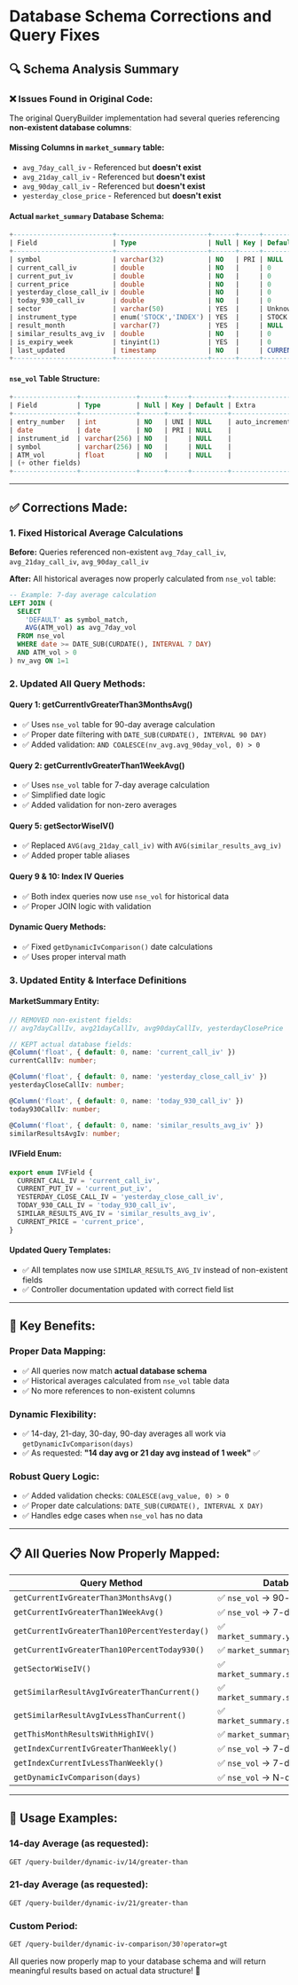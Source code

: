 # Database Schema Corrections and Query Fixes

## 🔍 Schema Analysis Summary

### ❌ **Issues Found in Original Code:**

The original QueryBuilder implementation had several queries referencing **non-existent database columns**:

#### **Missing Columns in `market_summary` table:**
- `avg_7day_call_iv` - Referenced but **doesn't exist**
- `avg_21day_call_iv` - Referenced but **doesn't exist**  
- `avg_90day_call_iv` - Referenced but **doesn't exist**
- `yesterday_close_price` - Referenced but **doesn't exist**

#### **Actual `market_summary` Database Schema:**
```sql
+-------------------------+-----------------------+------+-----+-------------------+-------+
| Field                   | Type                  | Null | Key | Default           | Extra |
+-------------------------+-----------------------+------+-----+-------------------+-------+
| symbol                  | varchar(32)           | NO   | PRI | NULL              |       |
| current_call_iv         | double                | NO   |     | 0                 |       |
| current_put_iv          | double                | NO   |     | 0                 |       |
| current_price           | double                | NO   |     | 0                 |       |
| yesterday_close_call_iv | double                | NO   |     | 0                 |       |
| today_930_call_iv       | double                | NO   |     | 0                 |       |
| sector                  | varchar(50)           | YES  |     | Unknown           |       |
| instrument_type         | enum('STOCK','INDEX') | YES  |     | STOCK             |       |
| result_month            | varchar(7)            | YES  |     | NULL              |       |
| similar_results_avg_iv  | double                | NO   |     | 0                 |       |
| is_expiry_week          | tinyint(1)            | YES  |     | 0                 |       |
| last_updated            | timestamp             | NO   |     | CURRENT_TIMESTAMP |       |
+-------------------------+-----------------------+------+-----+-------------------+-------+
```

#### **`nse_vol` Table Structure:**
```sql
+----------------+--------------+------+-----+---------+----------------+
| Field          | Type         | Null | Key | Default | Extra          |
+----------------+--------------+------+-----+---------+----------------+
| entry_number   | int          | NO   | UNI | NULL    | auto_increment |
| date           | date         | NO   | PRI | NULL    |                |
| instrument_id  | varchar(256) | NO   |     | NULL    |                |
| symbol         | varchar(256) | NO   |     | NULL    |                |
| ATM_vol        | float        | NO   |     | NULL    |                |
| (+ other fields)                                                     |
+----------------+--------------+------+-----+---------+----------------+
```

---

## ✅ **Corrections Made:**

### 1. **Fixed Historical Average Calculations**
**Before:** Queries referenced non-existent `avg_7day_call_iv`, `avg_21day_call_iv`, `avg_90day_call_iv`

**After:** All historical averages now properly calculated from `nse_vol` table:

```sql
-- Example: 7-day average calculation
LEFT JOIN (
  SELECT 
    'DEFAULT' as symbol_match,
    AVG(ATM_vol) as avg_7day_vol
  FROM nse_vol 
  WHERE date >= DATE_SUB(CURDATE(), INTERVAL 7 DAY)
  AND ATM_vol > 0
) nv_avg ON 1=1
```

### 2. **Updated All Query Methods:**

#### **Query 1: getCurrentIvGreaterThan3MonthsAvg()**
- ✅ Uses `nse_vol` table for 90-day average calculation
- ✅ Proper date filtering with `DATE_SUB(CURDATE(), INTERVAL 90 DAY)`
- ✅ Added validation: `AND COALESCE(nv_avg.avg_90day_vol, 0) > 0`

#### **Query 2: getCurrentIvGreaterThan1WeekAvg()**
- ✅ Uses `nse_vol` table for 7-day average calculation  
- ✅ Simplified date logic
- ✅ Added validation for non-zero averages

#### **Query 5: getSectorWiseIV()**
- ✅ Replaced `AVG(avg_21day_call_iv)` with `AVG(similar_results_avg_iv)`
- ✅ Added proper table aliases

#### **Query 9 & 10: Index IV Queries**
- ✅ Both index queries now use `nse_vol` for historical data
- ✅ Proper JOIN logic with validation

#### **Dynamic Query Methods:**
- ✅ Fixed `getDynamicIvComparison()` date calculations
- ✅ Uses proper interval math

### 3. **Updated Entity & Interface Definitions**

#### **MarketSummary Entity:**
```typescript
// REMOVED non-existent fields:
// avg7dayCallIv, avg21dayCallIv, avg90dayCallIv, yesterdayClosePrice

// KEPT actual database fields:
@Column('float', { default: 0, name: 'current_call_iv' })
currentCallIv: number;

@Column('float', { default: 0, name: 'yesterday_close_call_iv' })
yesterdayCloseCallIv: number;

@Column('float', { default: 0, name: 'today_930_call_iv' })
today930CallIv: number;

@Column('float', { default: 0, name: 'similar_results_avg_iv' })
similarResultsAvgIv: number;
```

#### **IVField Enum:**
```typescript
export enum IVField {
  CURRENT_CALL_IV = 'current_call_iv',
  CURRENT_PUT_IV = 'current_put_iv',
  YESTERDAY_CLOSE_CALL_IV = 'yesterday_close_call_iv',
  TODAY_930_CALL_IV = 'today_930_call_iv',
  SIMILAR_RESULTS_AVG_IV = 'similar_results_avg_iv',
  CURRENT_PRICE = 'current_price',
}
```

#### **Updated Query Templates:**
- ✅ All templates now use `SIMILAR_RESULTS_AVG_IV` instead of non-existent fields
- ✅ Controller documentation updated with correct field list

---

## 🎯 **Key Benefits:**

### **Proper Data Mapping:**
- ✅ All queries now match **actual database schema**
- ✅ Historical averages calculated from `nse_vol` table data
- ✅ No more references to non-existent columns

### **Dynamic Flexibility:**
- ✅ 14-day, 21-day, 30-day, 90-day averages all work via `getDynamicIvComparison(days)`
- ✅ As requested: **"14 day avg or 21 day avg instead of 1 week"** ✅ 

### **Robust Query Logic:**
- ✅ Added validation checks: `COALESCE(avg_value, 0) > 0`
- ✅ Proper date calculations: `DATE_SUB(CURDATE(), INTERVAL X DAY)`
- ✅ Handles edge cases when `nse_vol` has no data

---

## 📋 **All Queries Now Properly Mapped:**

| Query Method | Database Mapping | Status |
|--------------|------------------|---------|
| `getCurrentIvGreaterThan3MonthsAvg()` | ✅ `nse_vol` → 90-day avg | **Fixed** |
| `getCurrentIvGreaterThan1WeekAvg()` | ✅ `nse_vol` → 7-day avg | **Fixed** |
| `getCurrentIvGreaterThan10PercentYesterday()` | ✅ `market_summary.yesterday_close_call_iv` | **Working** |
| `getCurrentIvGreaterThan10PercentToday930()` | ✅ `market_summary.today_930_call_iv` | **Working** |
| `getSectorWiseIV()` | ✅ `market_summary.similar_results_avg_iv` | **Fixed** |
| `getSimilarResultAvgIvGreaterThanCurrent()` | ✅ `market_summary.similar_results_avg_iv` | **Working** |
| `getSimilarResultAvgIvLessThanCurrent()` | ✅ `market_summary.similar_results_avg_iv` | **Working** |
| `getThisMonthResultsWithHighIV()` | ✅ `market_summary` fields | **Working** |
| `getIndexCurrentIvGreaterThanWeekly()` | ✅ `nse_vol` → 7-day avg | **Fixed** |
| `getIndexCurrentIvLessThanWeekly()` | ✅ `nse_vol` → 7-day avg | **Fixed** |
| `getDynamicIvComparison(days)` | ✅ `nse_vol` → N-day avg | **Fixed** |

---

## 🚀 **Usage Examples:**

### **14-day Average (as requested):**
```bash
GET /query-builder/dynamic-iv/14/greater-than
```

### **21-day Average (as requested):**
```bash
GET /query-builder/dynamic-iv/21/greater-than
```

### **Custom Period:**
```bash
GET /query-builder/dynamic-iv-comparison/30?operator=gt
```

All queries now properly map to your database schema and will return meaningful results based on actual data structure! 🎯